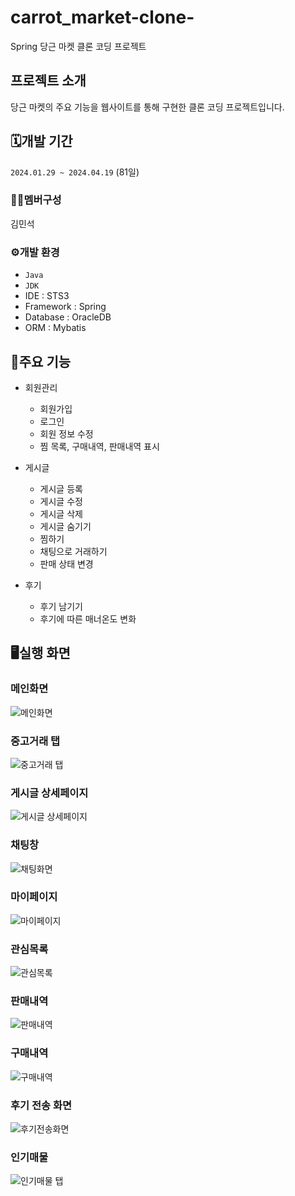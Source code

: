 # carrot_market-clone-
Spring 당근 마켓 클론 코딩 프로젝트

## 프로젝트 소개
당근 마켓의 주요 기능을 웹사이트를 통해 구현한 클론 코딩 프로젝트입니다.

## 🗓️개발 기간
`2024.01.29 ~ 2024.04.19` (81일)

### 🧑‍💻멤버구성
김민석

### ⚙️개발 환경
- `Java`
- `JDK`
- IDE : STS3
- Framework : Spring
- Database : OracleDB
- ORM : Mybatis

## 📌주요 기능
- 회원관리
  - 회원가입
  - 로그인
  - 회원 정보 수정
  - 찜 목록, 구매내역, 판매내역 표시
  
- 게시글
  - 게시글 등록
  - 게시글 수정
  - 게시글 삭제
  - 게시글 숨기기
  - 찜하기
  - 채팅으로 거래하기
  - 판매 상태 변경
    
- 후기
  - 후기 남기기
  - 후기에 따른 매너온도 변화

## 🖥️실행 화면
### 메인화면
![메인화면](https://github.com/Alsss7/carrot_market-clone-/assets/107114144/2e1c21c1-5e3d-4e43-9389-e9616c35aeca)

### 중고거래 탭
![중고거래 탭](https://github.com/Alsss7/carrot_market-clone-/assets/107114144/fdcff16d-72fc-461c-89b0-5dbf9f7ac4fc)

### 게시글 상세페이지
![게시글 상세페이지](https://github.com/Alsss7/carrot_market-clone-/assets/107114144/54089a93-c452-4f67-9e39-94711ed7b658)

### 채팅창
![채팅화면](https://github.com/Alsss7/carrot_market-clone-/assets/107114144/12196fbf-2fee-444c-b9cf-4966028e3bc2)

### 마이페이지
![마이페이지](https://github.com/Alsss7/carrot_market-clone-/assets/107114144/f9f1f7f1-c1d3-4287-9593-d897f7800581)

### 관심목록
![관심목록](https://github.com/Alsss7/carrot_market-clone-/assets/107114144/e8c8ca28-bc9e-49bd-ae22-62b93b1dfc32)

### 판매내역
![판매내역](https://github.com/Alsss7/carrot_market-clone-/assets/107114144/ca647aee-2657-43c8-b371-58c2af67c6a8)

### 구매내역
![구매내역](https://github.com/Alsss7/carrot_market-clone-/assets/107114144/dd604579-1f2b-4c39-89f0-4ef0b86ff364)

### 후기 전송 화면
![후기전송화면](https://github.com/Alsss7/carrot_market-clone-/assets/107114144/bf9a4b01-8905-453b-9427-3c296053a225)

### 인기매물
![인기매물 탭](https://github.com/Alsss7/carrot_market-clone-/assets/107114144/8b3b74ed-5376-42c3-a1e7-bba6a7e01878)
